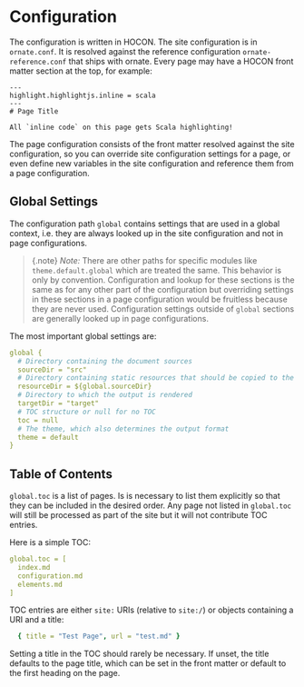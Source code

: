 # Configuration

The configuration is written in HOCON. The site configuration is in `ornate.conf`. It is resolved against the reference configuration `ornate-reference.conf` that ships with ornate. Every page may have a HOCON front matter section at the top, for example:

    ---
    highlight.highlightjs.inline = scala
    ---
    # Page Title

    All `inline code` on this page gets Scala highlighting!

The page configuration consists of the front matter resolved against the site configuration, so you can override site configuration settings for a page, or even define new variables in the site configuration and reference them from a page configuration.

## Global Settings

The configuration path `global` contains settings that are used in a global context, i.e. they are always looked up in the site configuration and not in page configurations.

> {.note}
> *Note:* There are other paths for specific modules like `theme.default.global` which are treated the same. This behavior is only by convention. Configuration and lookup for these sections is the same as for any other part of the configuration but overriding settings in these sections in a page configuration would be fruitless because they are never used. Configuration settings outside of `global` sections are generally looked up in page configurations.

The most important global settings are:

```yaml
global {
  # Directory containing the document sources
  sourceDir = "src"
  # Directory containing static resources that should be copied to the target site
  resourceDir = ${global.sourceDir}
  # Directory to which the output is rendered
  targetDir = "target"
  # TOC structure or null for no TOC
  toc = null
  # The theme, which also determines the output format
  theme = default
}
```

## Table of Contents

`global.toc` is a list of pages. Is is necessary to list them explicitly so that they can be included in the desired order. Any page not listed in `global.toc` will still be processed as part of the site but it will not contribute TOC entries.

Here is a simple TOC:

```yaml
global.toc = [
  index.md
  configuration.md
  elements.md
]
```

TOC entries are either `site:` URIs (relative to `site:/`) or objects containing a URI and a title:

```yaml
  { title = "Test Page", url = "test.md" }
```

Setting a title in the TOC should rarely be necessary. If unset, the title defaults to the page title, which can be set in the front matter or default to the first heading on the page.
